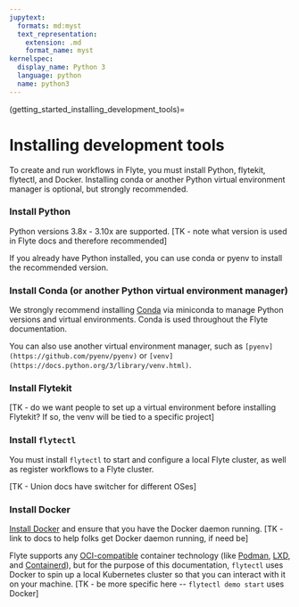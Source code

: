 ```yaml
---
jupytext:
  formats: md:myst
  text_representation:
    extension: .md
    format_name: myst
kernelspec:
  display_name: Python 3
  language: python
  name: python3
---
```


(getting_started_installing_development_tools)=

# Installing development tools

To create and run workflows in Flyte, you must install Python, flytekit, flytectl, and Docker. Installing conda or another Python virtual environment manager is optional, but strongly recommended.

### Install Python

Python versions 3.8x - 3.10x are supported. [TK - note what version is used in Flyte docs and therefore recommended]

If you already have Python installed, you can use conda or pyenv to install the recommended version.

### Install Conda (or another Python virtual environment manager)

We strongly recommend installing [Conda](https://docs.conda.io/projects/conda/en/stable/) via miniconda to manage Python versions and virtual environments. Conda is used throughout the Flyte documentation.

You can also use another virtual environment manager, such as `[pyenv](https://github.com/pyenv/pyenv)` or `[venv](https://docs.python.org/3/library/venv.html)`.

### Install Flytekit

[TK - do we want people to set up a virtual environment before installing Flytekit? If so, the venv will be tied to a specific project]

### Install `flytectl`

You must install `flytectl` to start and configure a local Flyte cluster, as well as register workflows to a Flyte cluster.

[TK - Union docs have switcher for different OSes]

### Install Docker

[Install Docker](https://docs.docker.com/get-docker/) and ensure that you
have the Docker daemon running. [TK - link to docs to help folks get Docker daemon running, if need be]

Flyte supports any [OCI-compatible](https://opencontainers.org/) container
technology (like [Podman](https://podman.io/),
[LXD](https://linuxcontainers.org/lxd/introduction/), and
[Containerd](https://containerd.io/)), but
for the purpose of this documentation, `flytectl` uses Docker to spin up a local
Kubernetes cluster so that you can interact with it on your machine. [TK - be more specific here -- `flytectl demo start` uses Docker]
